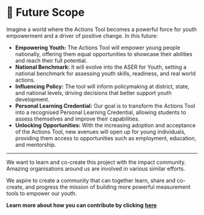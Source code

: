 # 🚀 Future Scope

Imagine a world where the Actions Tool becomes a powerful force for youth empowerment and a driver of positive change. In this future:

* **Empowering Youth:** The Actions Tool will empower young people nationally, offering them equal opportunities to showcase their abilities and reach their full potential.
* **National Benchmark:** It will evolve into the ASER for Youth, setting a national benchmark for assessing youth skills, readiness, and real world actions.
* **Influencing Policy:** The tool will inform policymaking at district, state, and national levels, driving decisions that better support youth development.
* **Personal Learning Credential:** Our goal is to transform the Actions Tool into a recognised Personal Learning Credential, allowing students to assess themselves and improve their capabilities.
* **Unlocking Opportunities:** With the increasing adoption and acceptance of the Actions Tool, new avenues will open up for young individuals, providing them access to opportunities such as employment, education, and mentorship.&#x20;

***

We want to learn and co-create this project with the impact community. Amazing organisations around us are involved in various similar efforts.&#x20;

We aspire to create a community that can together learn, share and co-create, and progress the mission of building more powerful measurement tools to empower our youth.

**Learn more about how you can contribute by clicking** [**here**](../actions-data/contributing-guidelines/)
